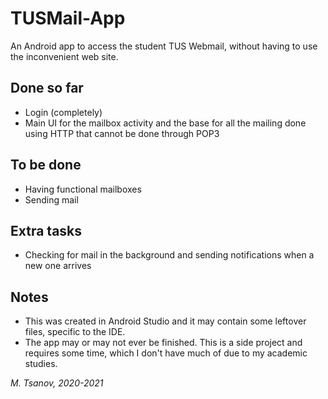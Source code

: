 # TUSMail-App
An Android app to access the student TUS Webmail, without having to use the inconvenient web site.

## Done so far
- Login (completely)
- Main UI for the mailbox activity and the base for all the mailing done using HTTP that cannot be done through POP3

## To be done
- Having functional mailboxes
- Sending mail

## Extra tasks
- Checking for mail in the background and sending notifications when a new one arrives

## Notes
- This was created in Android Studio and it may contain some leftover files, specific to the IDE.
- The app may or may not ever be finished. This is a side project and requires some time, which I don't have much of due to my academic studies.

*M. Tsanov, 2020-2021*
